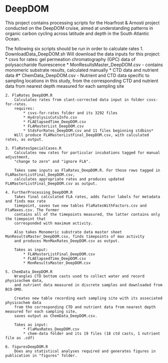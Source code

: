 # DeepDOM

This project contains processing scripts for the Hoarfrost & Arnosti project conducted on the DeepDOM cruise,
aimed at understanding patterns in organic carbon cycling across latitude and depth in the South Atlantic Ocean.

The following six scripts should be run in order to calculate rates
    1. DownloadData_DeepDOM.sh
        Will download the data inputs for this project:
            * csvs for rates: gel permeation chromatography (GPC) data of polysaccharide fluorescence
            * MonResultsMaster_DeepDOM.csv - contains monomeric substrate results, calculated manually
            * CTD data and nutrient data
            #* ChemData_DeepDOM.csv - Nutrient and CTD data specific to sampling locations in this study, from the corresponding CTD and nutrient data from nearest depth measured for each sampling site

    2. FlaRates_DeepDOM.R
        Calculates rates from slant-corrected data input in folder csvs-for-rates.
        requires:
            * csvs-for-rates folder and its 3292 files
            * HydrolysisCutsInfo.csv
            * FLAElapsedTime_DeepDOM.csv
            * FLAMasterList_DeepDOM.csv
            * StdsForRates_DeepDOM.csv and 11 files beginning stdbins*
        Will produce FLAMasterListFinal_DeepDOM.csv, with calculated rates, as output.   

    3. FlaRatesSpecialCases.R
        Calculates new rates for particular incubations tagged for manual adjustment,
        "change to zero" and "ignore FLA".

        Takes same inputs as FlaRates_DeepDOM.R. For those rows tagged in FLAMasterListFinal_DeepDOM.csv,
        calculates appropriate rates and produces updated FLAMasterListFinal_DeepDOM.csv as output.

    4. FurtherProcessing_DeepDOM.R
        Takes final calculated FLA rates, adds factor labels for metadata and finds max rate
        timepoint, saves two new tables FlaRatesWithFactors.csv and FlaMaxes.csv. The former
        contains all of the timepoints measured, the latter contains only the timepoint that
        corresponded with maximum activity.

        Also takes Monomeric substrate data master sheet MonResultsMaster_DeepDOM.csv, finds timepoints of max activity
        and produces MonMaxRates_DeepDOM.csv as output.

        Takes as input:
            * FLAMasterListFinal_DeepDOM.csv
            * FLAElapsedTime_DeepDOM.csv
            * MonResultsMaster_DeepDOM.csv

    5. ChemData_DeepDOM.R
        Wrangles CTD bottom casts used to collect water and record physicochem data,
        and nutrient data measured in discrete samples and downloaded from BCO-DMO.

        Creates new table recording each sampling site with its associated physicochem data
        from the corresponding CTD and nutrient data from nearest depth measured for each sampling site,
        saves output as ChemData_DeepDOM.csv.

        Takes as input:
            * FlaMaxRates_DeepDOM.csv
            * chem-data folder and its 19 files (18 ctd casts, 1 nutrient file as .cdf)            

    6. figuresDeepDOM.R
        Does any statistical analyses required and generates figures in publication in "figures" folder.
